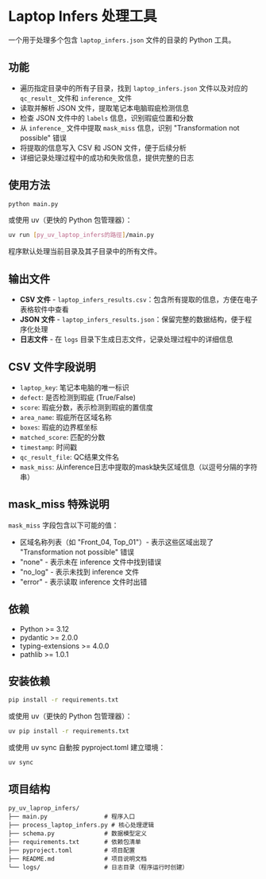 # Laptop Infers 处理工具

一个用于处理多个包含 `laptop_infers.json` 文件的目录的 Python 工具。

## 功能

- 遍历指定目录中的所有子目录，找到 `laptop_infers.json` 文件以及对应的 `qc_result_` 文件和 `inference_` 文件
- 读取并解析 JSON 文件，提取笔记本电脑瑕疵检测信息
- 检查 JSON 文件中的 `labels` 信息，识别瑕疵位置和分数
- 从 `inference_` 文件中提取 `mask_miss` 信息，识别 "Transformation not possible" 错误
- 将提取的信息写入 CSV 和 JSON 文件，便于后续分析
- 详细记录处理过程中的成功和失败信息，提供完整的日志

## 使用方法

```bash
python main.py
```

或使用 uv（更快的 Python 包管理器）：

```bash
uv run [py_uv_laptop_infers的路徑]/main.py
```

程序默认处理当前目录及其子目录中的所有文件。

## 输出文件

- **CSV 文件** - `laptop_infers_results.csv`：包含所有提取的信息，方便在电子表格软件中查看
- **JSON 文件** - `laptop_infers_results.json`：保留完整的数据结构，便于程序化处理
- **日志文件** - 在 `logs` 目录下生成日志文件，记录处理过程中的详细信息

## CSV 文件字段说明

- `laptop_key`: 笔记本电脑的唯一标识
- `defect`: 是否检测到瑕疵 (True/False)
- `score`: 瑕疵分数，表示检测到瑕疵的置信度
- `area_name`: 瑕疵所在区域名称
- `boxes`: 瑕疵的边界框坐标
- `matched_score`: 匹配的分数
- `timestamp`: 时间戳
- `qc_result_file`: QC结果文件名
- `mask_miss`: 从inference日志中提取的mask缺失区域信息（以逗号分隔的字符串）

## mask_miss 特殊说明

`mask_miss` 字段包含以下可能的值：
- 区域名称列表（如 "Front_04, Top_01"）- 表示这些区域出现了 "Transformation not possible" 错误
- "none" - 表示未在 inference 文件中找到错误
- "no_log" - 表示未找到 inference 文件
- "error" - 表示读取 inference 文件时出错

## 依赖

- Python >= 3.12
- pydantic >= 2.0.0
- typing-extensions >= 4.0.0
- pathlib >= 1.0.1

## 安装依赖

```bash
pip install -r requirements.txt
```

或使用 uv（更快的 Python 包管理器）：

```bash
uv pip install -r requirements.txt
```

或使用 uv sync 自動按 pyproject.toml 建立環境：

```bash
uv sync
```

## 项目结构

```
py_uv_laprop_infers/
├── main.py                # 程序入口
├── process_laptop_infers.py # 核心处理逻辑
├── schema.py              # 数据模型定义
├── requirements.txt       # 依赖包清单
├── pyproject.toml         # 项目配置
├── README.md              # 项目说明文档
└── logs/                  # 日志目录（程序运行时创建）
```
